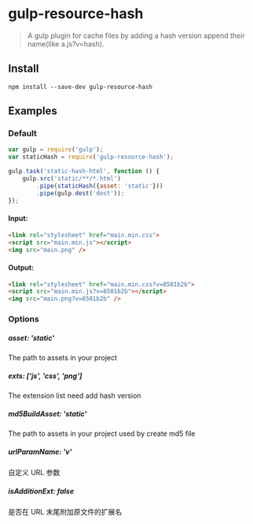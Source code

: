 gulp-resource-hash
==================

> A gulp plugin for cache files by adding a hash version append their name(like a.js?v=hash).

## Install

```
npm install --save-dev gulp-resource-hash
```


## Examples

### Default

```js
var gulp = require('gulp');
var staticHash = require('gulp-resource-hash');

gulp.task('static-hash-html', function () {
	gulp.src('static/**/*.html')
		.pipe(staticHash({asset: 'static'}))
		.pipe(gulp.dest('dest'));
});
```

#### Input:

```html
<link rel="stylesheet" href="main.min.css">
<script src="main.min.js"></script>
<img src="main.png" />
```

#### Output:

```html
<link rel="stylesheet" href="main.min.css?v=8501b2b">
<script src="main.min.js?v=8501b2b"></script>
<img src="main.png?v=8501b2b" />
```

### Options

##### asset: 'static'

The path to assets in your project

##### exts: ['js', 'css', 'png']

The extension list need add hash version

##### md5BuildAsset: 'static'
The path to assets in your project used by create md5 file

##### urlParamName: 'v'

自定义 URL 参数

##### isAdditionExt: false

是否在 URL 末尾附加原文件的扩展名
